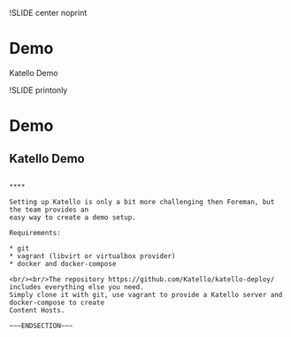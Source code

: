 !SLIDE center noprint
# Demo

Katello Demo


!SLIDE printonly
# Demo

## Katello Demo

~~~SECTION:handouts~~~

****

Setting up Katello is only a bit more challenging then Foreman, but the team provides an
easy way to create a demo setup.

Requirements:

* git
* vagrant (libvirt or virtualbox provider)
* docker and docker-compose

<br/><br/>The repository https://github.com/Katello/katello-deploy/ includes everything else you need.
Simply clone it with git, use vagrant to provide a Katello server and docker-compose to create
Content Hosts.

~~~ENDSECTION~~~

